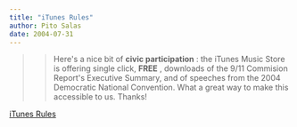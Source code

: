 ```yaml
---
title: "iTunes Rules"
author: Pito Salas
date: 2004-07-31
---
```



>>

>> Here's a nice bit of **civic participation** : the iTunes Music Store is
offering single click, **FREE** , downloads of the 9/11 Commision Report's
Executive Summary, and of speeches from the 2004 Democratic National
Convention. What a great way to make this accessible to us. Thanks!


[iTunes Rules](None)
